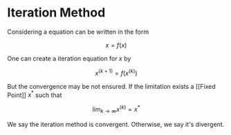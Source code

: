 # Iteration Method

Considering a equation can be written in the form

$$ x = f(x) $$

One can create a iteration equation for $x$ by 

$$ x^{(k + 1)} = f(x^{(k)}) $$

But the convergence may be not ensured. If the limitation exists a [[Fixed Point]] $x^*$ such that

$$ \lim_{k \to \infty} x^{(k)} = x^* $$

We say the iteration method is convergent. Otherwise, we say it's divergent.